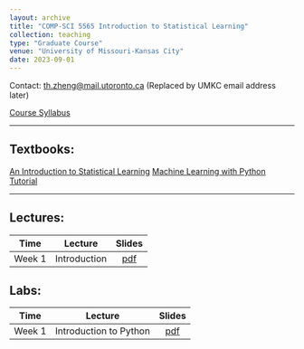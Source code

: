 ```yaml
---
layout: archive
title: "COMP-SCI 5565 Introduction to Statistical Learning"
collection: teaching
type: "Graduate Course"
venue: "University of Missouri-Kansas City"
date: 2023-09-01
---
```


<style scoped>
table {
  font-size: 16px;
}
</style>

Contact: [th.zheng@mail.utoronto.ca](mailto:th.zheng@mail.utoronto.ca) (Replaced by UMKC email address later)

[Course Syllabus](/umkc-teaching/Fall_23_Comp-Sci_5565_Tianhang.pdf)

---
## Textbooks:

[An Introduction to Statistical Learning](https://hastie.su.domains/ISLP/ISLP_website.pdf)
[Machine Learning with Python Tutorial](https://python-course.eu/books/bernd_klein_python_and_machine_learning_a4.pdf)



---
## Lectures:


|     Time     |      Lecture       |   Slides |  
|:------------:|:------------------:|:-------------------------------------------------------:|
|    Week 1    |    Introduction    | [pdf](/umkc-teaching/Fall_23_Comp-Sci_5565_Tianhang.pdf)|

## Labs:

|     Time     |      Lecture                 |   Slides |  
|:------------:|:----------------------------:|:-------------------------------------------------------:|
|    Week 1    |    Introduction to Python    | [pdf](/umkc-teaching/Fall_23_Comp-Sci_5565_Tianhang.pdf "download")|


